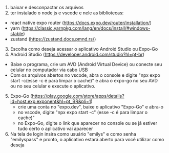 1. baixar e desconpactar os arquivos
2. ter instalado o node js e vscode e nele as bibliotecas: 
- react native expo router (https://docs.expo.dev/router/installation/)
- yarn (https://classic.yarnpkg.com/lang/en/docs/install/#windows-stable)
- zustand (https://zustand.docs.pmnd.rs/)
3. Escolha como deseja acessar o aplicativo Android Studio ou Expo-Go
4. Android Studio (https://developer.android.com/studio?hl=pt-br)
  - Baixe o programa, crie um AVD (Android Virtual Device) ou conecte seu celular no
    computador via cabo USB
  - Com os arquivos abertos no vscode, abra o console e digite "npx expo start -c(esse -c é para limpar o cache)" 
    e abra o expo-go no seu AVD ou no seu celular e execute o aplicativo.
5. Expo-Go (https://play.google.com/store/apps/details?id=host.exp.exponent&hl=pt_BR&pli=1)
    - crie uma conta no "expo.dev", baixe o aplicativo "Expo-Go" e abra-o
    - no vscode, digite "npx expo start -c" (esse -c é para limpar o cache)"
    - no Expo-Go, digite o link que aparecer no console ou se já estiver tudo certo
      o aplicativo vai aparecer
6. Na tela de login insira como usuário "emilys" e como senha "emilyspass" e pronto, o aplicativo estará aberto
   para você utilizar como deseja
